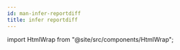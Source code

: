 ```yaml
---
id: man-infer-reportdiff
title: infer reportdiff
---
```


import HtmlWrap from "@site/src/components/HtmlWrap";

<HtmlWrap url="/man/1.2.0/infer-reportdiff.1.html" />

